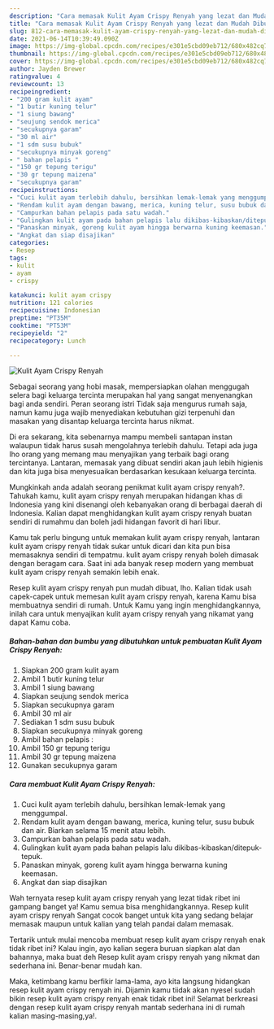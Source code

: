 ```yaml
---
description: "Cara memasak Kulit Ayam Crispy Renyah yang lezat dan Mudah Dibuat"
title: "Cara memasak Kulit Ayam Crispy Renyah yang lezat dan Mudah Dibuat"
slug: 812-cara-memasak-kulit-ayam-crispy-renyah-yang-lezat-dan-mudah-dibuat
date: 2021-06-14T10:39:49.090Z
image: https://img-global.cpcdn.com/recipes/e301e5cbd09eb712/680x482cq70/kulit-ayam-crispy-renyah-foto-resep-utama.jpg
thumbnail: https://img-global.cpcdn.com/recipes/e301e5cbd09eb712/680x482cq70/kulit-ayam-crispy-renyah-foto-resep-utama.jpg
cover: https://img-global.cpcdn.com/recipes/e301e5cbd09eb712/680x482cq70/kulit-ayam-crispy-renyah-foto-resep-utama.jpg
author: Jayden Brewer
ratingvalue: 4
reviewcount: 13
recipeingredient:
- "200 gram kulit ayam"
- "1 butir kuning telur"
- "1 siung bawang"
- "seujung sendok merica"
- "secukupnya garam"
- "30 ml air"
- "1 sdm susu bubuk"
- "secukupnya minyak goreng"
- " bahan pelapis "
- "150 gr tepung terigu"
- "30 gr tepung maizena"
- "secukupnya garam"
recipeinstructions:
- "Cuci kulit ayam terlebih dahulu, bersihkan lemak-lemak yang menggumpal."
- "Rendam kulit ayam dengan bawang, merica, kuning telur, susu bubuk dan air. Biarkan selama 15 menit atau lebih."
- "Campurkan bahan pelapis pada satu wadah."
- "Gulingkan kulit ayam pada bahan pelapis lalu dikibas-kibaskan/ditepuk-tepuk."
- "Panaskan minyak, goreng kulit ayam hingga berwarna kuning keemasan."
- "Angkat dan siap disajikan"
categories:
- Resep
tags:
- kulit
- ayam
- crispy

katakunci: kulit ayam crispy 
nutrition: 121 calories
recipecuisine: Indonesian
preptime: "PT35M"
cooktime: "PT53M"
recipeyield: "2"
recipecategory: Lunch

---
```



![Kulit Ayam Crispy Renyah](https://img-global.cpcdn.com/recipes/e301e5cbd09eb712/680x482cq70/kulit-ayam-crispy-renyah-foto-resep-utama.jpg)

Sebagai seorang yang hobi masak, mempersiapkan olahan menggugah selera bagi keluarga tercinta merupakan hal yang sangat menyenangkan bagi anda sendiri. Peran seorang istri Tidak saja mengurus rumah saja, namun kamu juga wajib menyediakan kebutuhan gizi terpenuhi dan masakan yang disantap keluarga tercinta harus nikmat.

Di era  sekarang, kita sebenarnya mampu membeli santapan instan walaupun tidak harus susah mengolahnya terlebih dahulu. Tetapi ada juga lho orang yang memang mau menyajikan yang terbaik bagi orang tercintanya. Lantaran, memasak yang dibuat sendiri akan jauh lebih higienis dan kita juga bisa menyesuaikan berdasarkan kesukaan keluarga tercinta. 



Mungkinkah anda adalah seorang penikmat kulit ayam crispy renyah?. Tahukah kamu, kulit ayam crispy renyah merupakan hidangan khas di Indonesia yang kini disenangi oleh kebanyakan orang di berbagai daerah di Indonesia. Kalian dapat menghidangkan kulit ayam crispy renyah buatan sendiri di rumahmu dan boleh jadi hidangan favorit di hari libur.

Kamu tak perlu bingung untuk memakan kulit ayam crispy renyah, lantaran kulit ayam crispy renyah tidak sukar untuk dicari dan kita pun bisa memasaknya sendiri di tempatmu. kulit ayam crispy renyah boleh dimasak dengan beragam cara. Saat ini ada banyak resep modern yang membuat kulit ayam crispy renyah semakin lebih enak.

Resep kulit ayam crispy renyah pun mudah dibuat, lho. Kalian tidak usah capek-capek untuk memesan kulit ayam crispy renyah, karena Kamu bisa membuatnya sendiri di rumah. Untuk Kamu yang ingin menghidangkannya, inilah cara untuk menyajikan kulit ayam crispy renyah yang nikamat yang dapat Kamu coba.

<!--inarticleads1-->

##### Bahan-bahan dan bumbu yang dibutuhkan untuk pembuatan Kulit Ayam Crispy Renyah:

1. Siapkan 200 gram kulit ayam
1. Ambil 1 butir kuning telur
1. Ambil 1 siung bawang
1. Siapkan seujung sendok merica
1. Siapkan secukupnya garam
1. Ambil 30 ml air
1. Sediakan 1 sdm susu bubuk
1. Siapkan secukupnya minyak goreng
1. Ambil  bahan pelapis :
1. Ambil 150 gr tepung terigu
1. Ambil 30 gr tepung maizena
1. Gunakan secukupnya garam




<!--inarticleads2-->

##### Cara membuat Kulit Ayam Crispy Renyah:

1. Cuci kulit ayam terlebih dahulu, bersihkan lemak-lemak yang menggumpal.
1. Rendam kulit ayam dengan bawang, merica, kuning telur, susu bubuk dan air. Biarkan selama 15 menit atau lebih.
1. Campurkan bahan pelapis pada satu wadah.
1. Gulingkan kulit ayam pada bahan pelapis lalu dikibas-kibaskan/ditepuk-tepuk.
1. Panaskan minyak, goreng kulit ayam hingga berwarna kuning keemasan.
1. Angkat dan siap disajikan




Wah ternyata resep kulit ayam crispy renyah yang lezat tidak ribet ini gampang banget ya! Kamu semua bisa menghidangkannya. Resep kulit ayam crispy renyah Sangat cocok banget untuk kita yang sedang belajar memasak maupun untuk kalian yang telah pandai dalam memasak.

Tertarik untuk mulai mencoba membuat resep kulit ayam crispy renyah enak tidak ribet ini? Kalau ingin, ayo kalian segera buruan siapkan alat dan bahannya, maka buat deh Resep kulit ayam crispy renyah yang nikmat dan sederhana ini. Benar-benar mudah kan. 

Maka, ketimbang kamu berfikir lama-lama, ayo kita langsung hidangkan resep kulit ayam crispy renyah ini. Dijamin kamu tiidak akan nyesel sudah bikin resep kulit ayam crispy renyah enak tidak ribet ini! Selamat berkreasi dengan resep kulit ayam crispy renyah mantab sederhana ini di rumah kalian masing-masing,ya!.

